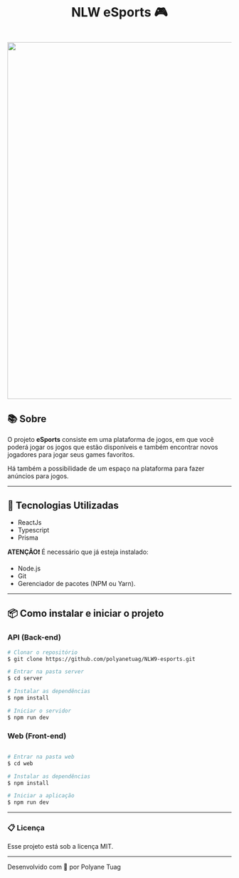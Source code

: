 <h1 align="center"> NLW eSports 🎮</h1>

<h1 align="center">
    <img width= '800' src="../NLW9-esports/web/public/interface2.gif"> 
</h1>

## 📚 Sobre

O projeto **eSports** consiste em uma plataforma de jogos, em que você poderá jogar os jogos que estão disponíveis e também encontrar novos jogadores para jogar seus games favoritos. 

Há também a possibilidade de um espaço na plataforma para fazer anúncios para jogos.

---

## 🚀 Tecnologias Utilizadas

- ReactJs
- Typescript
- Prisma

**ATENÇÃO❗** É necessário que já esteja instalado:

- Node.js
- Git
- Gerenciador de pacotes (NPM ou Yarn).

---

## 📦 Como instalar e iniciar o projeto

### API (Back-end)

```bash
# Clonar o repositório
$ git clone https://github.com/polyanetuag/NLW9-esports.git

# Entrar na pasta server
$ cd server

# Instalar as dependências
$ npm install

# Iniciar o servidor
$ npm run dev

```

### Web (Front-end)

```bash

# Entrar na pasta web
$ cd web

# Instalar as dependências
$ npm install

# Iniciar a aplicação
$ npm run dev

```

---

### 📋 Licença

Esse projeto está sob a licença MIT.

---

Desenvolvido com 💜 por Polyane Tuag
